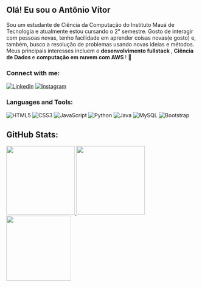 ## Olá! Eu sou o Antônio Vítor

<p> Sou um estudante de Ciência da Computação do Instituto Mauá de Tecnologia e atualmente estou cursando o 2° semestre. Gosto de interagir com pessoas novas, tenho facilidade em aprender coisas novas(e gosto) e, também, busco a resolução de problemas usando novas ideias e métodos. Meus principais interesses incluem o <strong> desenvolvimento fullstack </strong>, <strong> Ciência de Dados </strong> e <strong> computação em nuvem com AWS </strong>! 🚀 <p>


<!---
antonioVitor04/antonioVitor04 is a ✨ special ✨ repository because its `README.md` (this file) appears on your GitHub profile.
You can click the Preview link to take a look at your changes.
--->

### Connect with me:

[![LinkedIn](https://img.shields.io/badge/LinkedIn-blue?style=flat-square&logo=linkedin)](https://www.linkedin.com/in/ant%C3%B4nio-v%C3%ADtor-bozzo-de-napoli-2927a0323/)
[![Instagram](https://img.shields.io/badge/Instagram-E4405F?style=flat-square&logo=instagram&logoColor=white)](https://www.instagram.com/antonio.vitorr_/)

### Languages and Tools:

![HTML5](https://img.shields.io/badge/-HTML5-E34F26?style=for-the-badge&logo=html5&logoColor=white)
![CSS3](https://img.shields.io/badge/-CSS3-1572B6?style=for-the-badge&logo=css3)
![JavaScript](https://img.shields.io/badge/-JavaScript-F7DF1E?style=for-the-badge&logo=javascript&logoColor=black)
![Python](https://img.shields.io/badge/-Python-3776AB?style=for-the-badge&logo=python&logoColor=white)
![Java](https://img.shields.io/badge/-Java-007396?style=for-the-badge&logo=java)
![MySQL](https://img.shields.io/badge/-MySQL-4479A1?style=for-the-badge&logo=mysql&logoColor=white)
![Bootstrap](https://img.shields.io/badge/Bootstrap-563D7C?style=for-the-badge&logo=bootstrap&logoColor=white)

## GitHub Stats:

<div>
  <a href="https://github.com/antonioVitor04">
    <img height="180em" src="https://github-readme-stats.vercel.app/api?username=antonioVitor04&show_icons=true&theme=tokyonight&include_all_commits=true&count_private=true"/>
  </a>
  <img height="180em" src="https://github-readme-stats.vercel.app/api/top-langs/?username=antonioVitor04&layout=compact&langs_count=16&theme=tokyonight"/>
  <img height="170em" src="https://streak-stats.demolab.com/?user=antonioVitor04s&theme=tokyonight"/>
</div>


